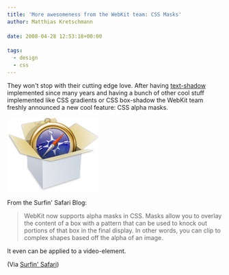 ```yaml
---
title: 'More awesomeness from the WebKit team: CSS Masks'
author: Matthias Kretschmann

date: 2008-04-28 12:53:18+00:00

tags:
  - design
  - css
---
```


They won't stop with their cutting edge love. After having [text-shadow](http://www.kremalicious.com/2008/04/make-cool-and-clever-text-effects-with-css-text-shadow/) implemented since many years and having a bunch of other cool stuff implemented like CSS gradients or CSS box-shadow the WebKit team freshly announced a new cool feature: CSS alpha masks.

![WebKit](../media/webkit.png)

From the Surfin' Safari Blog:

> WebKit now supports alpha masks in CSS. Masks allow you to overlay the content of a box with a pattern that can be used to knock out portions of that box in the final display. In other words, you can clip to complex shapes based off the alpha of an image.

It even can be applied to a video-element.

(Via [Surfin' Safari](http://webkit.org/blog/181/css-masks/))
